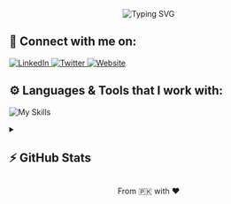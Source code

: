 <div align="center">
  <img src="https://readme-typing-svg.herokuapp.com?font=Poppins&weight=600&size=28&duration=3500&pause=500&color=0066FF&center=true&vCenter=true&width=435&lines=Front-end+Developer+👨‍💻;JavaScript+Developer;Tech+Enthusiast" alt="Typing SVG" />
</div>
<!-- <h3 align="center">I create beautiful websites with a focus on responsive design.</h3> -->

## 🔗 Connect with me on:
<p align="left">
  <a href="https://www.linkedin.com/in/ahmedhamzaarif/" target="_blank">
    <img src="https://skillicons.dev/icons?i=linkedin" alt="LinkedIn" />
  </a>
  <a href="https://twitter.com/ahmedhamzaarif" target="_blank">
    <img src="https://skillicons.dev/icons?i=twitter" alt="Twitter" />
  </a>
  <a href="https://ahmedhamza.com/" target="_blank">
    <img src="https://skillicons.dev/icons?i=html" alt="Website" />
  </a>
</p>

## ⚙️ Languages & Tools that I work with:
![My Skills](https://skillicons.dev/icons?i=html,css,tailwind,bootstrap,js,angular,react,redux,next,express,nodejs,mongodb,gcp,aws,git,netlify,vercel,vscode,postman,appwrite,supabase,firebase,openai&perline=9)

<details>
  <summary>
    <h2>⚡️ GitHub Stats</h2>
  </summary>
<!-- <p align="center">
  <img width="400px" src="https://github-readme-stats.vercel.app/api/top-langs?username=ahmedhamzaarif&show_icons=true&locale=en&layout=compact&count_private=true&theme=nightowl&hide_border=true&bg_color=1F222E" alt="Top Languages" />
</p> -->
<p align="center">
  <img width="400px" src="https://github-readme-stats.vercel.app/api?username=ahmedhamzaarif&show_icons=true&theme=nightowl&hide_border=true&bg_color=1F222E" alt="GitHub Stats" />
  <img width="400px" src="https://github-readme-streak-stats.herokuapp.com?user=ahmedhamzaarif&theme=nightowl&hide_border=true&fire=C77800&ring=DD910B&background=1F222E" alt="GitHub Streak" />
</p>
</details>
<p align='center'>From 🇵🇰 with ❤️</p>
